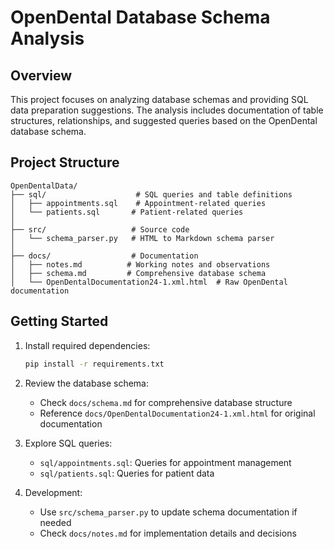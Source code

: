 # OpenDental Database Schema Analysis

## Overview
This project focuses on analyzing database schemas and providing SQL data preparation suggestions. The analysis includes documentation of table structures, relationships, and suggested queries based on the OpenDental database schema.

## Project Structure
```
OpenDentalData/
├── sql/                    # SQL queries and table definitions
│   ├── appointments.sql    # Appointment-related queries
│   └── patients.sql       # Patient-related queries
│
├── src/                   # Source code
│   └── schema_parser.py   # HTML to Markdown schema parser
│
├── docs/                  # Documentation
│   ├── notes.md          # Working notes and observations
│   ├── schema.md         # Comprehensive database schema
│   └── OpenDentalDocumentation24-1.xml.html  # Raw OpenDental documentation
```

## Getting Started
1. Install required dependencies:
   ```bash
   pip install -r requirements.txt
   ```

2. Review the database schema:
   - Check `docs/schema.md` for comprehensive database structure
   - Reference `docs/OpenDentalDocumentation24-1.xml.html` for original documentation

3. Explore SQL queries:
   - `sql/appointments.sql`: Queries for appointment management
   - `sql/patients.sql`: Queries for patient data

4. Development:
   - Use `src/schema_parser.py` to update schema documentation if needed
   - Check `docs/notes.md` for implementation details and decisions
